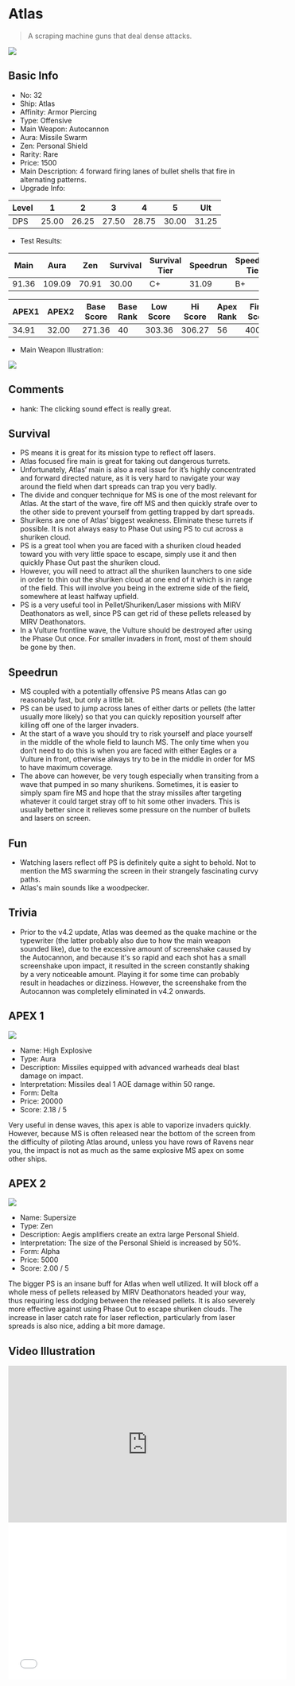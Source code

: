 # Atlas

> A scraping machine guns that deal dense attacks.

<img src="/ships/ship_32.png" style={{zoom:1}}/>

## Basic Info

- No: 32
- Ship: Atlas
- Affinity: Armor Piercing
- Type: Offensive
- Main Weapon: Autocannon
- Aura: Missile Swarm
- Zen: Personal Shield
- Rarity: Rare
- Price: 1500
- Main Description: 4 forward firing lanes of bullet shells that fire in alternating patterns.
- Upgrade Info: 

| Level | 1 | 2 | 3 | 4 | 5 | Ult |
|--|--|--|--|--|--|--|
| DPS | 25.00 | 26.25 | 27.50 | 28.75 | 30.00 | 31.25 |

- Test Results: 

| Main | Aura | Zen | Survival | Survival Tier | Speedrun | Speedrun Tier | Fun | Fun Tier |
|--|--|--|--|--|--|--|--|--|
| 91.36 | 109.09 | 70.91 | 30.00 | C+ | 31.09 | B+ | 32.73 | B |

| APEX1 | APEX2 | Base Score | Base Rank | Low Score | Hi Score | Apex Rank | Final Score | FinalRank |
|--|--|--|--|--|--|--|--|--|
| 34.91 | 32.00 | 271.36 | 40 | 303.36 | 306.27 | 56 | 400.09 | 56 |

- Main Weapon Illustration:

<img src="/illustration/main_32.gif" style={{zoom:1}}/>

## Comments

- hank: The clicking sound effect is really great.

## Survival

- PS means it is great for its mission type to reflect off lasers.
- Atlas focused fire main is great for taking out dangerous turrets.
- Unfortunately, Atlas’ main is also a real issue for it’s highly concentrated and forward directed nature, as it is very hard to navigate your way around the field when dart spreads can trap you very badly.
- The divide and conquer technique for MS is one of the most relevant for Atlas. At the start of the wave, fire off MS and then quickly strafe over to the other side to prevent yourself from getting trapped by dart spreads.
- Shurikens are one of Atlas’ biggest weakness. Eliminate these turrets if possible. It is not always easy to Phase Out using PS to cut across a shuriken cloud.
- PS is a great tool when you are faced with a shuriken cloud headed toward you with very little space to escape, simply use it and then quickly Phase Out past the shuriken cloud.
- However, you will need to attract all the shuriken launchers to one side in order to thin out the shuriken cloud at one end of it which is in range of the field. This will involve you being in the extreme side of the field, somewhere at least halfway upfield.
- PS is a very useful tool in Pellet/Shuriken/Laser missions with MIRV Deathonators as well, since PS can get rid of these pellets released by MIRV Deathonators.
- In a Vulture frontline wave, the Vulture should be destroyed after using the Phase Out once. For smaller invaders in front, most of them should be gone by then.

## Speedrun

- MS coupled with a potentially offensive PS means Atlas can go reasonably fast, but only a little bit.
- PS can be used to jump across lanes of either darts or pellets (the latter usually more likely) so that you can quickly reposition yourself after killing off one of the larger invaders.
- At the start of a wave you should try to risk yourself and place yourself in the middle of the whole field to launch MS. The only time when you don’t need to do this is when you are faced with either Eagles or a Vulture in front, otherwise always try to be in the middle in order for MS to have maximum coverage.
- The above can however, be very tough especially when transiting from a wave that pumped in so many shurikens. Sometimes, it is easier to simply spam fire MS and hope that the stray missiles after targeting whatever it could target stray off to hit some other invaders. This is usually better since it relieves some pressure on the number of bullets and lasers on screen.

## Fun

- Watching lasers reflect off PS is definitely quite a sight to behold. Not to mention the MS swarming the screen in their strangely fascinating curvy paths.
- Atlas's main sounds like a woodpecker.

## Trivia

- Prior to the v4.2 update, Atlas was deemed as the quake machine or the typewriter (the latter probably also due to how the main weapon sounded like), due to the excessive amount of screenshake caused by the Autocannon, and because it's so rapid and each shot has a small screenshake upon impact, it resulted in the screen constantly shaking by a very noticeable amount. Playing it for some time can probably result in headaches or dizziness. However, the screenshake from the Autocannon was completely eliminated in v4.2 onwards.

## APEX 1

<img src="/ships/ship_32_apex_1.png" style={{zoom:1}}/>

- Name: High Explosive
- Type: Aura
- Description: Missiles equipped with advanced warheads deal blast damage on impact.
- Interpretation: Missiles deal 1 AOE damage within 50 range.
- Form: Delta
- Price: 20000
- Score: 2.18 / 5

Very useful in dense waves, this apex is able to vaporize invaders quickly. However, because MS is often released near the bottom of the screen from the difficulty of piloting Atlas around, unless you have rows of Ravens near you, the impact is not as much as the same explosive MS apex on some other ships.

## APEX 2

<img src="/ships/ship_32_apex_2.png" style={{zoom:1}}/>

- Name: Supersize
- Type: Zen
- Description: Aegis amplifiers create an extra large Personal Shield.
- Interpretation: The size of the Personal Shield is increased by 50%.
- Form: Alpha
- Price: 5000
- Score: 2.00 / 5

The bigger PS is an insane buff for Atlas when well utilized. It will block off a whole mess of pellets released by MIRV Deathonators headed your way, thus requiring less dodging between the released pellets. It is also severely more effective against using Phase Out to escape shuriken clouds. The increase in laser catch rate for laser reflection, particularly from laser spreads is also nice, adding a bit more damage.

## Video Illustration

<iframe width="560" height="315" src="https://www.youtube.com/embed/Fc2OKLJWW3s?si=Gcpwc7Xgbg35K8zi" title="YouTube video player" frameborder="0" allow="accelerometer; autoplay; clipboard-write; encrypted-media; gyroscope; picture-in-picture; web-share" referrerpolicy="strict-origin-when-cross-origin" allowfullscreen></iframe>

<br/>

<iframe width="560" height="315" src="//player.bilibili.com/player.html?aid=430972725&bvid=BV1gG411J7yj&cid=843570071&p=1&autoplay=false" scrolling="no" border="0" frameborder="no" allow="accelerometer; autoplay; clipboard-write; encrypted-media; gyroscope; picture-in-picture; web-share" framespacing="0" allowfullscreen="true"> </iframe>